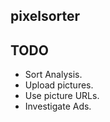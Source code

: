pixelsorter
-----------

TODO
----
- Sort Analysis.
- Upload pictures.
- Use picture URLs.
- Investigate Ads.
